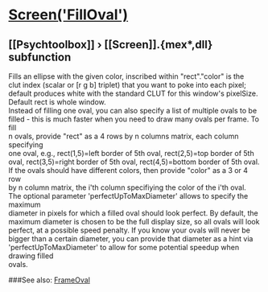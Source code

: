 # [Screen('FillOval')](Screen-FillOval) 
## [[Psychtoolbox]] &#8250; [[Screen]].{mex*,dll} subfunction


Fills an ellipse with the given color, inscribed within "rect"."color" is the  
clut index (scalar or [r g b] triplet) that you want to poke into each pixel;  
default produces white with the standard CLUT for this window's pixelSize.  
Default rect is whole window.  
Instead of filling one oval, you can also specify a list of multiple ovals to be  
filled - this is much faster when you need to draw many ovals per frame. To fill  
n ovals, provide "rect" as a 4 rows by n columns matrix, each column specifying  
one oval, e.g., rect(1,5)=left border of 5th oval, rect(2,5)=top border of 5th  
oval, rect(3,5)=right border of 5th oval, rect(4,5)=bottom border of 5th oval.  
If the ovals should have different colors, then provide "color" as a 3 or 4 row  
by n column matrix, the i'th column specifiying the color of the i'th oval.  
The optional parameter 'perfectUpToMaxDiameter' allows to specify the maximum  
diameter in pixels for which a filled oval should look perfect. By default, the  
maximum diameter is chosen to be the full display size, so all ovals will look  
perfect, at a possible speed penalty. If you know your ovals will never be  
bigger than a certain diameter, you can provide that diameter as a hint via  
'perfectUpToMaxDiameter' to allow for some potential speedup when drawing filled  
ovals.   


###See also:
[FrameOval](Screen-FrameOval)
